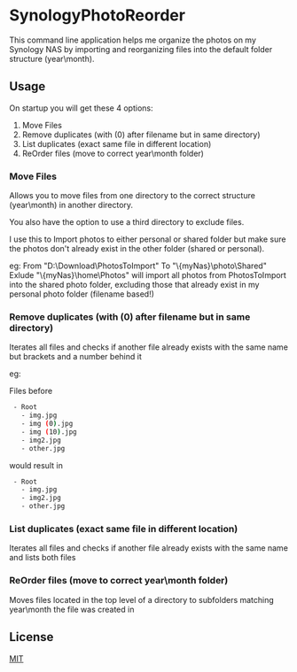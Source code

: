 # SynologyPhotoReorder
This command line application helps me organize the photos on my Synology NAS by importing and reorganizing files into the default folder structure (year\month).

## Usage
On startup you will get these 4 options:
1. Move Files
2. Remove duplicates (with (0) after filename but in same directory)
3. List duplicates (exact same file in different location)
4. ReOrder files (move to correct year\month folder)

### Move Files
Allows you to move files from one directory to the correct structure (year\month) in another directory.

You also have the option to use a third directory to exclude files.

I use this to Import photos to either personal or shared folder but make sure the photos don't already exist in the other folder (shared or personal).

eg: From "D:\Download\PhotosToImport" To "\\{myNas}\photo\Shared\" Exlude "\\{myNas}\home\Photos" will import all photos from PhotosToImport into the shared photo folder, excluding those that already exist in my personal photo folder (filename based!)

### Remove duplicates (with (0) after filename but in same directory)
Iterates all files and checks if another file already exists with the same name but brackets and a number behind it

eg:

Files before
```bash
 - Root
   - img.jpg
   - img (0).jpg
   - img (10).jpg
   - img2.jpg
   - other.jpg
```
would result in
```bash
 - Root
   - img.jpg
   - img2.jpg
   - other.jpg
```


### List duplicates (exact same file in different location)
Iterates all files and checks if another file already exists with the same name and lists both files

### ReOrder files (move to correct year\month folder)
Moves files located in the top level of a directory to subfolders matching year\month the file was created in

## License
[MIT](https://choosealicense.com/licenses/mit/)
